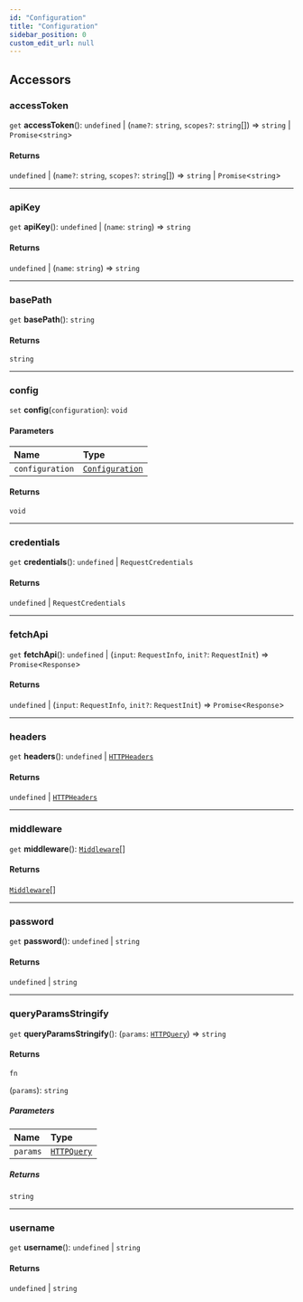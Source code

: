 ```yaml
---
id: "Configuration"
title: "Configuration"
sidebar_position: 0
custom_edit_url: null
---
```


## Accessors

### accessToken

`get` **accessToken**(): `undefined` \| (`name?`: `string`, `scopes?`: `string`[]) => `string` \| `Promise`<`string`\>

#### Returns

`undefined` \| (`name?`: `string`, `scopes?`: `string`[]) => `string` \| `Promise`<`string`\>

___

### apiKey

`get` **apiKey**(): `undefined` \| (`name`: `string`) => `string`

#### Returns

`undefined` \| (`name`: `string`) => `string`

___

### basePath

`get` **basePath**(): `string`

#### Returns

`string`

___

### config

`set` **config**(`configuration`): `void`

#### Parameters

| Name | Type |
| :------ | :------ |
| `configuration` | [`Configuration`](Configuration.md) |

#### Returns

`void`

___

### credentials

`get` **credentials**(): `undefined` \| `RequestCredentials`

#### Returns

`undefined` \| `RequestCredentials`

___

### fetchApi

`get` **fetchApi**(): `undefined` \| (`input`: `RequestInfo`, `init?`: `RequestInit`) => `Promise`<`Response`\>

#### Returns

`undefined` \| (`input`: `RequestInfo`, `init?`: `RequestInit`) => `Promise`<`Response`\>

___

### headers

`get` **headers**(): `undefined` \| [`HTTPHeaders`](../modules.md#httpheaders)

#### Returns

`undefined` \| [`HTTPHeaders`](../modules.md#httpheaders)

___

### middleware

`get` **middleware**(): [`Middleware`](../interfaces/Middleware.md)[]

#### Returns

[`Middleware`](../interfaces/Middleware.md)[]

___

### password

`get` **password**(): `undefined` \| `string`

#### Returns

`undefined` \| `string`

___

### queryParamsStringify

`get` **queryParamsStringify**(): (`params`: [`HTTPQuery`](../modules.md#httpquery)) => `string`

#### Returns

`fn`

(`params`): `string`

##### Parameters

| Name | Type |
| :------ | :------ |
| `params` | [`HTTPQuery`](../modules.md#httpquery) |

##### Returns

`string`

___

### username

`get` **username**(): `undefined` \| `string`

#### Returns

`undefined` \| `string`
